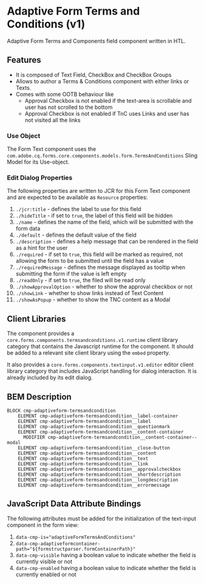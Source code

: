 <!--
Copyright 2023 Adobe

Licensed under the Apache License, Version 2.0 (the "License");
you may not use this file except in compliance with the License.
You may obtain a copy of the License at

    http://www.apache.org/licenses/LICENSE-2.0

Unless required by applicable law or agreed to in writing, software
distributed under the License is distributed on an "AS IS" BASIS,
WITHOUT WARRANTIES OR CONDITIONS OF ANY KIND, either express or implied.
See the License for the specific language governing permissions and
limitations under the License.
-->
Adaptive Form Terms and Conditions (v1)
====
Adaptive Form Terms and Components field component written in HTL.

## Features

* It is composed of Text Field, CheckBox and CheckBox Groups
* Allows to author a Terms & Conditions component with either links or Texts.
* Comes with some OOTB behaviour like
  * Approval Checkbox is not enabled if the text-area is scrollable and user has not scrolled to the bottom
  * Approval Checkbox is not enabled if TnC uses Links and user has not visited all the links

### Use Object
The Form Text component uses the `com.adobe.cq.forms.core.components.models.form.TermsAndConditions` Sling Model for its Use-object.

### Edit Dialog Properties
The following properties are written to JCR for this Form Text component and are expected to be available as `Resource` properties:

1. `./jcr:title` - defines the label to use for this field
2. `./hideTitle` - if set to `true`, the label of this field will be hidden
3. `./name` - defines the name of the field, which will be submitted with the form data
4. `./default` - defines the default value of the field
5. `./description` - defines a help message that can be rendered in the field as a hint for the user
6. `./required` - if set to `true`, this field will be marked as required, not allowing the form to be submitted until the field has a value
7. `./requiredMessage` - defines the message displayed as tooltip when submitting the form if the value is left empty
8. `./readOnly` - if set to `true`, the filed will be read only
9. `./showApprovalOption` - whether to show the approval checkbox or not
10. `./showLink` - whether to show links instead of Text Content
11. `./showAsPopup` - whether to show the TNC content as a Modal

## Client Libraries
The component provides a `core.forms.components.termsandconditions.v1.runtime` client library category that contains the Javascript runtime for the component.
It should be added to a relevant site client library using the `embed` property.

It also provides a `core.forms.components.textinput.v1.editor` editor client library category that includes
JavaScript handling for dialog interaction. It is already included by its edit dialog.

## BEM Description
```
BLOCK cmp-adaptiveform-termsandcondition
    ELEMENT cmp-adaptiveform-termsandcondition__label-container
    ELEMENT cmp-adaptiveform-termsandcondition__label
    ELEMENT cmp-adaptiveform-termsandcondition__questionmark
    ELEMENT cmp-adaptiveform-termsandcondition__content-container
      MODIFIER cmp-adaptiveform-termsandcondition__content-container--modal
    ELEMENT cmp-adaptiveform-termsandcondition__close-button
    ELEMENT cmp-adaptiveform-termsandcondition__content
    ELEMENT cmp-adaptiveform-termsandcondition__text
    ELEMENT cmp-adaptiveform-termsandcondition__link
    ELEMENT cmp-adaptiveform-termsandcondition__approvalcheckbox
    ELEMENT cmp-adaptiveform-termsandcondition__shortdescription
    ELEMENT cmp-adaptiveform-termsandcondition__longdescription
    ELEMENT cmp-adaptiveform-termsandcondition__errormessage
```



## JavaScript Data Attribute Bindings

The following attributes must be added for the initialization of the text-input component in the form view:
1. `data-cmp-is="adaptiveFormTermsAndConditions"`
2. `data-cmp-adaptiveformcontainer-path="${formstructparser.formContainerPath}"`
3. `data-cmp-visible` having a boolean value to indicate whether the field is currently visible or not
4. `data-cmp-enabled` having a boolean value to indicate whether the field is currently enabled or not

